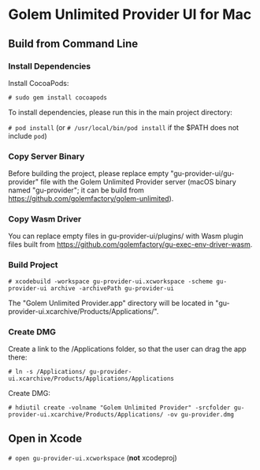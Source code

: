 # Golem Unlimited Provider UI for Mac

## Build from Command Line

### Install Dependencies

Install CocoaPods:

`# sudo gem install cocoapods`

To install dependencies, please run this in the main project directory:

`# pod install` (or `# /usr/local/bin/pod install` if the $PATH does not include `pod`)

### Copy Server Binary

Before building the project, please replace empty "gu-provider-ui/gu-provider" file with the Golem Unlimited Provider server (macOS binary named "gu-provider"; it can be build from https://github.com/golemfactory/golem-unlimited).

### Copy Wasm Driver

You can replace empty files in gu-provider-ui/plugins/ with Wasm plugin files built from https://github.com/golemfactory/gu-exec-env-driver-wasm.

### Build Project

`# xcodebuild -workspace gu-provider-ui.xcworkspace -scheme gu-provider-ui archive -archivePath gu-provider-ui`

The "Golem Unlimited Provider.app" directory will be located in "gu-provider-ui.xcarchive/Products/Applications/".

### Create DMG

Create a link to the /Applications folder, so that the user can drag the app there:

`# ln -s /Applications/ gu-provider-ui.xcarchive/Products/Applications/Applications`

Create DMG:

`# hdiutil create -volname "Golem Unlimited Provider" -srcfolder gu-provider-ui.xcarchive/Products/Applications/ -ov gu-provider.dmg`

## Open in Xcode

`# open gu-provider-ui.xcworkspace` (**not** xcodeproj)
